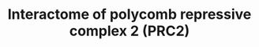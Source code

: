 ---
annotations:
- id: PW:0000004
  parent: regulatory pathway
  type: Pathway Ontology
  value: regulatory pathway
authors:
- Mkutmon
- MaintBot
- Jmelius
description: A proposed interactome of Polycomb repressive complex 2 (PRC2), based
  on proteomics.
last-edited: 2016-08-12
organisms:
- Bos taurus
redirect_from:
- /index.php/Pathway:WP3136
- /instance/WP3136
revision: null
schema-jsonld:
- '@context': https://schema.org/
  '@id': https://wikipathways.github.io/pathways/WP3136.html
  '@type': Dataset
  creator:
    '@type': Organization
    name: WikiPathways
  description: A proposed interactome of Polycomb repressive complex 2 (PRC2), based
    on proteomics.
  keywords:
  - AEBP2
  - BCLAF1
  - EED
  - ELL
  - EZH1
  - EZH2
  - JARID2
  - MORC3
  - MTF2
  - RBBP4
  - RBBP7
  - SETX
  - STK38
  - SUZ12
  - THRAP3
  - TRIM35
  license: CC0
  name: Interactome of polycomb repressive complex 2 (PRC2)
seo: CreativeWork
title: Interactome of polycomb repressive complex 2 (PRC2)
wpid: WP3136
---